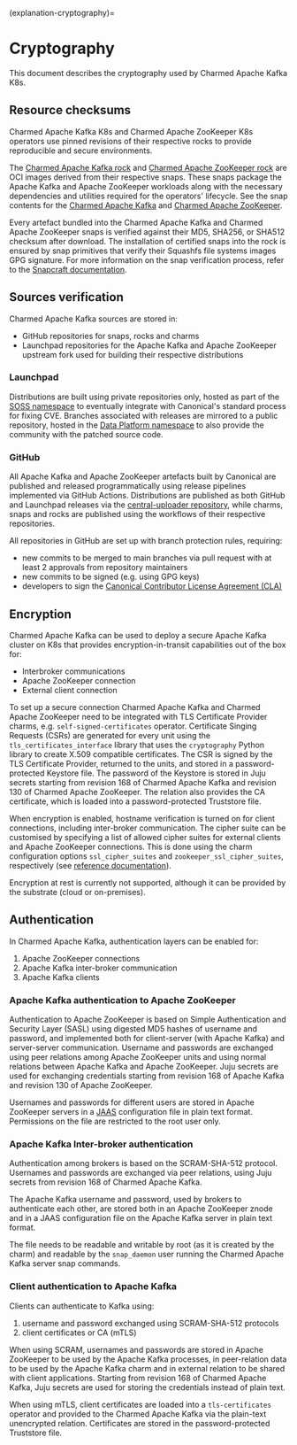 (explanation-cryptography)=
# Cryptography

This document describes the cryptography used by Charmed Apache Kafka K8s.

## Resource checksums

Charmed Apache Kafka K8s and Charmed Apache ZooKeeper K8s operators use pinned revisions of their respective rocks to provide reproducible and secure environments.

The [Charmed Apache Kafka rock](https://github.com/canonical/charmed-kafka-rock/pkgs/container/charmed-kafka) and 
[Charmed Apache ZooKeeper rock](https://github.com/canonical/charmed-zookeeper-rock/pkgs/container/charmed-zookeeper) are OCI images
derived from their respective snaps. These snaps package the Apache Kafka and Apache ZooKeeper workloads along with the necessary dependencies and utilities required for the operators' lifecycle. See the snap contents for the [Charmed Apache Kafka](https://github.com/canonical/charmed-kafka-snap/blob/3/edge/snap/snapcraft.yaml)  and [Charmed Apache ZooKeeper](https://github.com/canonical/charmed-zookeeper-snap/blob/3/edge/snap/snapcraft.yaml).

Every artefact bundled into the Charmed Apache Kafka and Charmed Apache ZooKeeper snaps is verified against their MD5, SHA256, or SHA512 checksum after download.
The installation of certified snaps into the rock is ensured by snap primitives that verify their
Squashfs file systems images GPG signature. For more information on the snap verification process, refer to the [Snapcraft documentation](https://snapcraft.io/docs/assertions).

## Sources verification

Charmed Apache Kafka sources are stored in:

* GitHub repositories for snaps, rocks and charms
* Launchpad repositories for the Apache Kafka and Apache ZooKeeper upstream fork used for building their respective distributions

### Launchpad

Distributions are built using private repositories only, hosted as part of the [SOSS namespace](https://launchpad.net/soss) to eventually
integrate with Canonical's standard process for fixing CVE.
Branches associated with releases are mirrored to a public repository, hosted in the [Data Platform namespace](https://launchpad.net/~data-platform)
to also provide the community with the patched source code.

### GitHub

All Apache Kafka and Apache ZooKeeper artefacts built by Canonical are published and released 
programmatically using release pipelines implemented via GitHub Actions.
Distributions are published as both GitHub and Launchpad releases via the [central-uploader repository](https://github.com/canonical/central-uploader), while 
charms, snaps and rocks are published using the workflows of their respective repositories. 

All repositories in GitHub are set up with branch protection rules, requiring:

* new commits to be merged to main branches via pull request with at least 2 approvals from repository maintainers
* new commits to be signed (e.g. using GPG keys)
* developers to sign the [Canonical Contributor License Agreement (CLA)](https://ubuntu.com/legal/contributors)

## Encryption

Charmed Apache Kafka can be used to deploy a secure Apache Kafka cluster on K8s that provides encryption-in-transit capabilities out of the box 
for:

* Interbroker communications
* Apache ZooKeeper connection
* External client connection 

To set up a secure connection Charmed Apache Kafka and Charmed Apache ZooKeeper need to be integrated with TLS Certificate Provider charms, e.g. 
`self-signed-certificates` operator. Certificate Singing Requests (CSRs) are generated for every unit using the `tls_certificates_interface` library that uses the `cryptography` 
Python library to create X.509 compatible certificates. The CSR is signed by the TLS Certificate Provider, returned to the units, and 
stored in a password-protected Keystore file. The password of the Keystore is stored in Juju secrets starting from revision 168 of Charmed Apache Kafka 
and revision 130 of Charmed Apache ZooKeeper. The relation also provides the CA certificate, which is loaded into a password-protected Truststore file.

When encryption is enabled, hostname verification is turned on for client connections, including inter-broker communication. The cipher suite can be customised by specifying a list of allowed cipher suites for external clients and Apache ZooKeeper connections. This is done using the charm configuration options `ssl_cipher_suites` and `zookeeper_ssl_cipher_suites`, respectively (see [reference documentation](https://charmhub.io/kafka-k8s/configurations)).

Encryption at rest is currently not supported, although it can be provided by the substrate (cloud or on-premises).

## Authentication

In Charmed Apache Kafka, authentication layers can be enabled for:

1. Apache ZooKeeper connections
2. Apache Kafka inter-broker communication 
3. Apache Kafka clients

### Apache Kafka authentication to Apache ZooKeeper

Authentication to Apache ZooKeeper is based on Simple Authentication and Security Layer (SASL) using digested MD5 hashes of
username and password, and implemented both for client-server (with Apache Kafka) and server-server communication.
Username and passwords are exchanged using peer relations among Apache ZooKeeper units and using normal relations between Apache Kafka and Apache ZooKeeper.
Juju secrets are used for exchanging credentials starting from revision 168 of Apache Kafka and revision 130 of Apache ZooKeeper.

Usernames and passwords for different users are stored in Apache ZooKeeper servers in a [JAAS](https://docs.oracle.com/en/java/javase/11/security/java-authentication-and-authorization-service-jaas-reference-guide.html) configuration file in plain text format. 
Permissions on the file are restricted to the root user only.

### Apache Kafka Inter-broker authentication

Authentication among brokers is based on the SCRAM-SHA-512 protocol. Usernames and passwords are exchanged via peer relations, using Juju secrets from revision 168 of Charmed Apache Kafka.

The Apache Kafka username and password, used by brokers to authenticate each other, are stored both in an Apache ZooKeeper znode and in a JAAS configuration file on the Apache Kafka server in plain text format.

The file needs to be readable and writable by root (as it is created by the charm) and readable by the `snap_daemon` user running the Charmed Apache Kafka server snap commands.

### Client authentication to Apache Kafka

Clients can authenticate to Kafka using:

1. username and password exchanged using SCRAM-SHA-512 protocols 
2. client certificates or CA (mTLS)

When using SCRAM, usernames and passwords are stored in Apache ZooKeeper to be used by the Apache Kafka processes, 
in peer-relation data to be used by the Apache Kafka charm 
and in external relation to be shared with client applications. 
Starting from revision 168 of Charmed Apache Kafka, Juju secrets are used for storing the credentials instead of plain text.

When using mTLS, client certificates are loaded into a `tls-certificates` operator and provided to the Charmed Apache Kafka via the plain-text unencrypted 
relation. Certificates are stored in the password-protected Truststore file.

